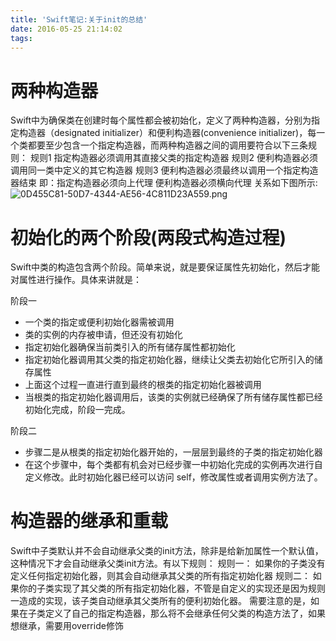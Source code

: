 ```yaml
---
title: 'Swift笔记:关于init的总结'
date: 2016-05-25 21:14:02
tags:
---
```

# 两种构造器
Swift中为确保类在创建时每个属性都会被初始化，定义了两种构造器，分别为指定构造器（designated initializer）和便利构造器(convenience initializer)，每一个类都要至少包含一个指定构造器，而两种构造器之间的调用要符合以下三条规则：
规则1
指定构造器必须调用其直接父类的指定构造器
规则2
便利构造器必须调用同一类中定义的其它构造器
规则3
便利构造器必须最终以调用一个指定构造器结束
即：指定构造器必须向上代理
便利构造器必须横向代理
关系如下图所示:
![0D455C81-50D7-4344-AE56-4C811D23A559.png](http://upload-images.jianshu.io/upload_images/1642800-05228757be166d9c.png?imageMogr2/auto-orient/strip%7CimageView2/2/w/1240)
# 初始化的两个阶段(两段式构造过程)
Swift中类的构造包含两个阶段。简单来说，就是要保证属性先初始化，然后才能对属性进行操作。具体来讲就是：

阶段一
- 一个类的指定或便利初始化器需被调用
- 类的实例的内存被申请，但还没有初始化
- 指定初始化器确保当前类引入的所有储存属性都初始化
- 指定初始化器调用其父类的指定初始化器，继续让父类去初始化它所引入的储存属性
- 上面这个过程一直进行直到最终的根类的指定初始化器被调用
- 当根类的指定初始化器调用后，该类的实例就已经确保了所有储存属性都已经初始化完成，阶段一完成。

阶段二
- 步骤二是从根类的指定初始化器开始的，一层层到最终的子类的指定初始化器
- 在这个步骤中，每个类都有机会对已经步骤一中初始化完成的实例再次进行自定义修改。此时初始化器已经可以访问 self，修改属性或者调用实例方法了。

# 构造器的继承和重载
Swift中子类默认并不会自动继承父类的init方法，除非是给新加属性一个默认值，这种情况下才会自动继承父类init方法。有以下规则：
规则一：
如果你的子类没有定义任何指定初始化器，则其会自动继承其父类的所有指定初始化器
规则二：
如果你的子类实现了其父类的所有指定初始化器，不管是自定义的实现还是因为规则一造成的实现，该子类自动继承其父类所有的便利初始化器。
需要注意的是，如果在子类定义了自己的指定构造器，那么将不会继承任何父类的构造方法了，如果想继承，需要用override修饰